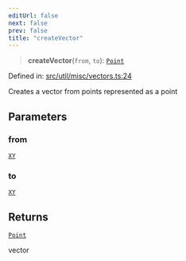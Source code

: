 ```yaml
---
editUrl: false
next: false
prev: false
title: "createVector"
---
```


> **createVector**(`from`, `to`): [`Point`](/api/classes/point/)

Defined in: [src/util/misc/vectors.ts:24](https://github.com/fabricjs/fabric.js/blob/e114448a1bce9b68a3e1bba337bc0c83a35c1aa5/src/util/misc/vectors.ts#L24)

Creates a vector from points represented as a point

## Parameters

### from

[`XY`](/api/interfaces/xy/)

### to

[`XY`](/api/interfaces/xy/)

## Returns

[`Point`](/api/classes/point/)

vector
